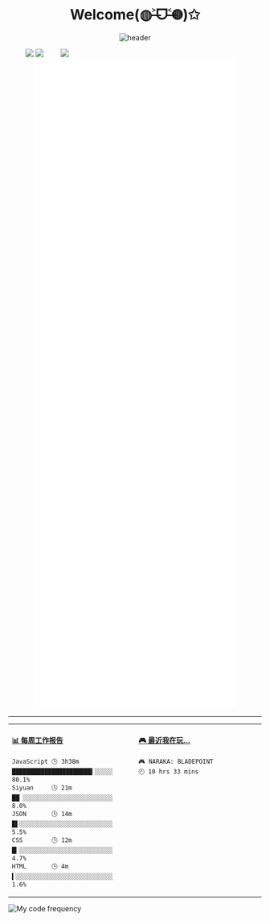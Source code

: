 <p align="center">
<!--![Code Time](https://img.shields.io/endpoint?style=social&url=https://codetime-api.datreks.com/badge/1959?logoColor=dark%26project=%26recentMS=0%26showProject=false)-->
<!--<img src="https://wakatime.com/badge/user/b490fb12-94f2-4fb4-afc7-deb540f5e8d6.svg" alt="wakatime" />-->
</p>

<div align="center">
  <h1>Welcome(◍˃̶ᗜ˂̶◍)✩</h1>

  ![header](https://capsule-render.vercel.app/api?type=waving&color=f5a9b8&height=300&section=header&text=I%20mainly%20use%20JavaScript%20and%20Python.&fontSize=36&fontColor=ffffff)

</div>


<img align='right' src='https://counter.seku.su/c302?' width='400px'>

<p align="center">
  <img src='https://counter.seku.su/cmoe?name=EVAyo&theme=r34' width="400px">
  <img src="https://github-readme-stats.vercel.app/api?username=EVAyo&show_icons=true&count_private=true&icon_color=fdd34f&title_color=f75e4f" width="400px"/>
  <img width="400px" src="./github-metrics.svg" />
</p>

---

<table>
<tr>
<td valign="top" width="50%">

<!-- waka-box start -->
#### <a href="https://gist.github.com/59f07abc8e083bfbb0b4fcd924b27fc1" target="_blank">📊 每周工作报告</a>
```text
JavaScript 🕓 3h38m ██████████████████████▍░░░░░ 80.1%
Siyuan     🕓 21m   ██▏░░░░░░░░░░░░░░░░░░░░░░░░░  8.0%
JSON       🕓 14m   █▌░░░░░░░░░░░░░░░░░░░░░░░░░░  5.5%
CSS        🕓 12m   █▎░░░░░░░░░░░░░░░░░░░░░░░░░░  4.7%
HTML       🕓 4m    ▍░░░░░░░░░░░░░░░░░░░░░░░░░░░  1.6%
```
<!-- waka-box end -->


</td>
<td valign="top" width="50%">

<!-- steam-box start -->
#### <a href="https://gist.github.com/0baced9612b30907a2ba9aa9f56ecdef" target="_blank">🎮 最近我在玩…</a>
```text
🎮 NARAKA: BLADEPOINT                🕘 10 hrs 33 mins
```
<!-- steam-box end -->


</td>
</tr>
</table>


<img height="160px" src="https://github-readme-stats.vercel.app/api/wakatime?username=vesugier&langs_count=8&layout=compact" alt="My code frequency">

<!--![Top Langs](https://github.com/EVAyo/EVAyo/blob/main/github-metrics.svg)-->

<!--
<p align="center">
<img align="center" src="https://github-readme-stats.vercel.app/api/top-langs/?username=EVAyo&hide_langs_below=1&theme=default&line_height=27&layout=compact" />
<img align="center" src="https://github-readme-stats.vercel.app/api?username=EVAyo&show_icons=true&count_private=true&include_all_commits=true&line_height=21" alt="EVAyo's Github Stats" />
</p>
-->


<!--![](http://profile-counter.glitch.me/EVAyo/count.svg)
<p align="center">
<img src="https://visitor-badge.glitch.me/badge?page_id=EVAyo.EVAyo" alt="visitor badge"/>
<img src="https://visitor-badge.laobi.icu/badge?page_id=EVAyo.EVAyo" alt="visitor badge"/>
</p>
-->
